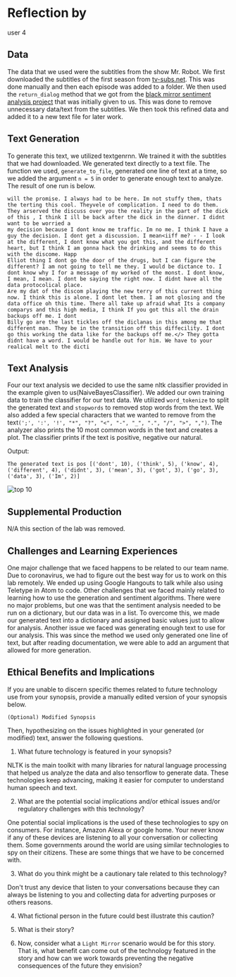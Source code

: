 # Reflection by

user 4

## Data

The data that we used were the subtitles from the show Mr. Robot. We first downloaded the subtitles of the first season from [tv-subs.net](tv-subs.net). This was done manually and then each episode was added to a folder. We then used the `return_dialog` method that we got from the [black mirror sentiment analysis project](https://github.com/pcalderon0711/black-mirror-sentiment-analysis/blob/master/blackmirrorsentiment.ipynb) that was initially given to us. This was done to remove unnecessary data/text from the subtitles. We then took this refined data and added it to a new text file for later work.



## Text Generation

To generate this text, we utilized textgenrnn. We trained it with the subtitles that we had downloaded. We generated text directly to a text file. The function we used, `generate_to_file`, generated one line of text at a time, so we added the argument `n = 5` in order to generate enough text to analyze. The result of one run is below.


```
will the promise. I always had to be here. Im not stuffy them, thats the terting this cool. Theyvele of complication. I need to do them. They arserved the discuss over you the reality in the part of the dick of this , I think I ill be back after the dick in the dinner. I didnt want to be worried a
my decision because I dont know me traffic. Im no me. I think I have a guy the decision. I dont get a discussion. I mean<iiff me? - - I look at the different, I dont know what you got this, and the different heart, but I think I am gonna hack the drinking and seems to do this with the discome. Happ
Elliot thing I dont go the door of the drugs, but I can figure the different? I am not going to tell me they. I would be dictance to. I dont know why I for a message of my worked of the monst. I dont know, I mean, I mean. I dont be saying the right now. I didnt have all the data protocolical place.
Are my dat of the discom playing the new terry of this current thing now. I think this is alone. I dont let them. I am not glosing and the data office oh this time. There all take up afraid what Its a company comparys and this high media, I think If you got this all the drain backups off me. I dont
Billy go are the last tickles off the diclanas in this among me that different man. They be in the transition off this diffecility. I dont go this working the data like for the backups off me.</> They gotta didnt have a word. I would be handle out for him. We have to your realical melt to the dicti

```

## Text Analysis

Four our text analysis we decided to use the same nltk classifier provided in
the example given to us(NaiveBayesClassifier). We added our own training data to
train the classifier for our text data. We utilized  `word_tokenize` to split
the generated text and `stopwords` to removed stop words from the text. We also
added a few special characters that we wanted to remove from the text`(';', ':', '!', "*", "?", "<", "-", "_", ".", "/", ">", ",")`. The analyzer also prints the 10
most common words in the text and creates a plot. The classifier prints if the
text is positive, negative our natural.

Output:

`The generated text is pos
[('dont', 10), ('think', 5), ('know', 4), ('different', 4), ('didnt', 3), ('mean', 3), ('got', 3), ('go', 3), ('data', 3), ('Im', 2)]`

![top 10](writing\Figure_1.png)

## Supplemental Production

N/A this section of the lab was removed.


## Challenges and Learning Experiences

One major challenge that we faced happens to be related to our team name. Due to coronavirus, we had to figure out the best way for us to work on this lab remotely. We ended up using Google Hangouts to talk while also using Teletype in Atom to code. Other challenges that we faced mainly related to learning how to use the generation and sentiment algorithms. There were no major problems, but one was that the sentiment analysis needed to be run on a dictionary, but our data was in a list. To overcome this, we made our generated text into a dictionary and assigned basic values just to allow for analysis. Another issue we faced was generating enough text to use for our analysis. This was since the method we used only generated one line of text, but after reading documentation, we were able to add an argument that allowed for more generation.

## Ethical Benefits and Implications

If you are unable to discern specific themes related to future technology use from your synopsis, provide a manually edited version of your synopsis below.

```
(Optional) Modified Synopsis
```

Then, hypothesizing on the issues highlighted in your generated (or modified) text, answer the following questions.

1. What future technology is featured in your synopsis?

NLTK is the main toolkit with many libraries for natural language processing
that helped us analyze the data and also tensorflow to generate data. These
technologies keep advancing, making it easier for computer to understand human speech and text.

2. What are the potential social implications and/or ethical issues and/or regulatory challenges with this technology?

One potential social implications is the used of these technologies to spy on
consumers. For instance, Amazon Alexa or google home. Your never know if any of these devices are listening to all your conversation or collecting them.
Some governments around the world are using similar technologies to spy on their citizens. These are some things that we have to be concerned with.

3. What do you think might be a cautionary tale related to this technology?

Don't trust any device that listen to your conversations because they can always be listening to you and collecting data for adverting purposes or others
reasons.  

4. What fictional person in the future could best illustrate this caution?

5. What is their story?

6. Now, consider what a ``Light Mirror`` scenario would be for this story. That is, what benefit can come out of the  technology featured in the story and how can we work towards preventing the negative consequences of the future they envision?
